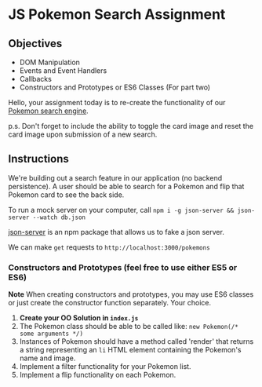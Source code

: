 # JS Pokemon Search Assignment

## Objectives

- DOM Manipulation
- Events and Event Handlers
- Callbacks
- Constructors and Prototypes or ES6 Classes (For part two)

Hello, your assignment today is to re-create the functionality of our [Pokemon search engine](https://pokemon-search.netlify.com/).

p.s. Don't forget to include the ability to toggle the card image and reset the card image upon submission of a new search.

## Instructions

We're building out a search feature in our application (no backend persistence). A user should be able to search for a Pokemon and flip that Pokemon card to see the back side.

To run a mock server on your computer, call `npm i -g json-server && json-server --watch db.json`

[json-server](https://github.com/typicode/json-server) is an npm package that allows us to fake a json server.

We can make `get` requests to `http://localhost:3000/pokemons`

### Constructors and Prototypes (feel free to use either ES5 or ES6)

**Note** When creating constructors and prototypes, you may use ES6 classes or just create the constructor function separately. Your choice.

1. **Create your OO Solution in `index.js`**
3. The Pokemon class should be able to be called like: `new Pokemon(/* some arguments */)`
4. Instances of Pokemon should have a method called 'render' that returns a string representing an `li` HTML element containing the Pokemon's name and image.
8. Implement a filter functionality for your Pokemon list.
9. Implement a flip functionality on each Pokemon.
